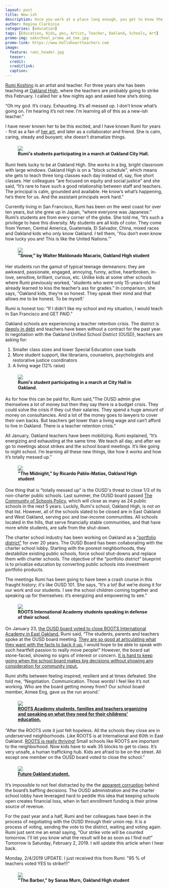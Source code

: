 ```yaml
---
layout: post
title: New-ish
description: Once you work at a place long enough, you get to know the dirt
author: Regina Clarkinia
categories: [education]
tags: [Education, Kids, poc, Artist, Teacher, Oakland, Schools, Art]
promo-img: oakschool_promo_ad_tee.jpg
promo-link: https://www.hellaheartteachers.com
image:
  feature: rumi_header.jpg
  teaser:
  credit:
  creditlink:
  caption:
---
```

<a href="https://rumikoshino.com/section/203890-Sculpture-Installation.html">Rumi Koshino</a> is an artist and teacher. For three years she has been teaching at <a href="https://www.ousd.org/domain/1712">Oakland High,</a> where the teachers are probably going to strike this February. I called her a few nights ago and asked how she’s doing.

“Oh my god. It’s crazy. Exhausting. It’s all messed up. I don’t know what’s going on. I’m hearing it’s not new. I’m learning all of this as a new-ish teacher.”

I have never known her to be this excited, and I have known Rumi for years - first as a fan of <a href="https://vignettes.us/rumi-koshino-red-and-blue/">her art,</a> and later as a collaborator and friend. She is calm, caring, steady and buoyant; she doesn't dramatize things.

<figure>
<h4>
<img src="https://www.queerauntie.com/assets/img/dt_banner.jpg">
<figcaption>
Rumi's students participating in a march at Oakland City Hall.
</figcaption>
</h4>
</figure>

Rumi feels lucky to be at Oakland High. She works in a big, bright classroom with large windows. Oakland High is on a "block schedule", which means she gets to teach three long classes each day instead of, say, five short classes. Her colleagues “are focused on equity and social justice” and she said, “It’s rare to have such a good relationship between staff and teachers. The principal is calm, grounded and available. He know’s what’s happening, he’s there for us. And the assistant principals work hard.”  

Currently living in San Francisco, Rumi has been on the west coast for over ten years, but she grew up in Japan, “where everyone was Japanese.” Rumi’s students are from every corner of the globe. She told me, “It’s such a privilege to have this diversity. My students are all kids of color. They come from Yemen, Central America, Guatemala, El Salvador, China, mixed races and Oakland kids who only know Oakland. I tell them, ‘You don’t even know how lucky you are! This is like the United Nations.’”

<figure>
<h4>
<img src="https://www.queerauntie.com/assets/img/oakhighart_snow.jpg">
<figcaption>
"Snow," by Walter Maldonado Macario, Oakland High student
</figcaption>
</h4>
</figure>

Her students run the gamut of typical teenage demeanors: they are awkward, passionate, engaged, annoying, funny, active, heartbroken, in-love, sensitive, brilliant, curious, etc. Unlike kids at some other schools where Rumi previously worked, "students who were only 15-years-old had already learned to kiss the teacher’s ass for grades.” In comparison, she says, “Oakland kids, they’re so honest. They speak their mind and that allows me to be honest. To be myself.'

Rumi is honest too: “If I didn’t like my school and my situation, I would teach in San Francisco and GET PAID.”

Oakland schools are experiencing a teacher retention crisis. The district is <a href="https://www.eastbaytimes.com/2018/09/19/debt-ridden-oakland-unified-to-get-34-7-million-state-bailout/">deeply in debt</a> and teachers have been without a contract for the past year. In negotiation with the Oakland Unified School District (OUSD), teachers are asking for:
1. Smaller class sizes and lower Special Education case loads
2. More student support, like librarians, counselors, psychologists and restorative justice coordinators
3. A living wage (12% raise)

<figure>
<h4>
<img src="https://www.queerauntie.com/assets/img/dt_photographer.jpg">
<figcaption>
Rumi's student participating in a march at City Hall in Oakland.
</figcaption>
</h4>
</figure>

As for how this can be paid for, Rumi said,“The OUSD admin give themselves a lot of money but then they say there is a budget crisis. They could solve the crisis if they cut their salaries. They spend a huge amount of money on consultancies. And a lot of the money goes to lawyers to cover their own backs. But teachers get lower than a living wage and can’t afford to live in Oakland. There is a teacher retention crisis.”

All January, Oakland teachers have been mobilizing. Rumi explained, “It’s energizing and exhausting at the same time. We teach all day, and after we go to meetings about strikes and the school board meetings. It’s like going to night school. I’m learning all these new things, like how it works and how it’s totally messed up.”

<figure>
<h4>
<img src="https://www.queerauntie.com/assets/img/oakhighart_night.jpg">
<figcaption>
"The Midnight," by Ricardo Pablo-Matias, Oakland High student
</figcaption>
</h4>
</figure>

One thing that is "totally messed up" is the OUSD's threat to close 1/3 of its non-charter public schools. Last summer, the OUSD board passed <a href="http://www.oaklandpost.org/2018/11/30/oakland-unified-moves-forward-plan-close-24-schools/">The Community of Schools Policy,</a> which will close as many as 24 public schools in the next 5 years. Luckily, Rumi's school, Oakland High, is not on that list. However, all of the schools slated to be closed are in East Oakland and West Oakland, serving poc and low-income communities. All schools located in the hills, that serve financially stable communities, and that have more white students, are safe from the shut-down.

The charter school industry has been working on Oakland as a <a href="https://www.queerauntie.com/education/school-crisis">“portfolio district”</a> for over 20 years. The OUSD Board has been collaborating with the charter school lobby. Starting with the poorest neighborhoods, they destabilize existing public schools, force school shut-downs and replace them with charter schools. The objective of the “portfolio district” blueprint is to privatize education by converting public schools into investment portfolio products.

The meetings Rumi has been going to have been a crash course in this fraught history; it's like OUSD 101. She says, “It’s a lot! But we’re doing it for our work and our students. I see the school children coming together and speaking up for themselves: it’s energizing and empowering to see.”

<figure>
<h4>
<img src="https://www.queerauntie.com/assets/img/roots_megaphone.jpg">
<figcaption>
ROOTS International Academy students speaking in defense of their school.
</figcaption>
</h4>
</figure>

On January 23, <a href="https://www.eastbaytimes.com/2019/01/28/roots-middle-school-to-close/">the OUSD board voted to close ROOTS International Academy in East Oakland.</a> Rumi said, “The students, parents and teachers spoke at the OUSD board meeting. <a href="http://ousd.granicus.com/mediaplayer.php?clip_id=1401">They are so good at articulating what they want with the facts to back it up.</a> I would hope to be able to speak with such heartfelt passion to really move people!” However, the board sat stone-faced, showing no signs of interest or concern. <a href="https://www.kqed.org/news/11716967/oaklands-school-closure-plans-off-to-a-rough-start-for-some-parents">It is hard to keep going when the school board makes big decisions without showing any consideration for community input.</a>

Rumi shifts between feeling inspired, resilient and at times defeated. She told me, “Negotiation. Communication. Those words! I feel like it’s not working. Who are the board getting money from? Our school board member, Aimee Eng, gave us the run around.’

<figure>
<h4>
<a href="https://www.kqed.org/news/11716967/oaklands-school-closure-plans-off-to-a-rough-start-for-some-parents"><img src="https://www.queerauntie.com/assets/img/roots_grampa.jpg">
<figcaption>
ROOTS Academy students, families and teachers organizing and speaking on what they need for their childrens' education.
</figcaption>
</a>
</h4>
</figure>

“After the ROOTS vote it just felt hopeless. All the schools they close are in underserved neighborhoods. Like ROOTS is at International and 60th in East Oakland. <a href="https://www.rootsinternationalacademy.com/we-know-where-we-come-from">ROOTS is really thriving!</a> Small schools like ROOTS are important to the neighborhood. Now kids have to walk 35 blocks to get to class. It’s very unsafe, a human trafficking hub. Kids are afraid to be on the street. All except one member on the OUSD board voted to close the school.”

<figure>
<h4>
<a href="https://www.queerauntie.com/education/student-help">
<img src="https://www.queerauntie.com/assets/img/dt_baby.jpg">
<figcaption>
Future Oakland student.
</figcaption>
</a>
</h4>
</figure>

It’s impossible to not feel distracted by the the <a href="https://www.postnewsgroup.com/2019/01/22/parents-ask-whos-behind-roots-school-closure/">apparent corruption</a> behind the board’s baffling decisions. The OUSD administration and the charter school lobby have leveraged hard to peddle this idea that keeping schools open creates financial loss, when in fact enrollment funding is their prime source of revenue.

For the past year and a half, Rumi and her colleagues have been in the process of negotiating with the OUSD through their union rep. It is a process of voting, sending the vote to the district, waiting and voting again. Rumi just sent me an email saying, “Our strike vote will be counted tomorrow. I'll let you know what the result will be as soon as I find out!” Tomorrow is Saturday, February 2, 2019. I will update this article when I hear back.

Monday, 2/4/2019 UPDATE: I just received this from Rumi: "95 % of teachers voted YES to strike!!!"

<figure>
<h4>
<img src="https://www.queerauntie.com/assets/img/oakhighart_barber.jpg">
<figcaption>
"The Barber," by Sanaa Murn, Oakland High student
</figcaption>
</h4>
</figure>
